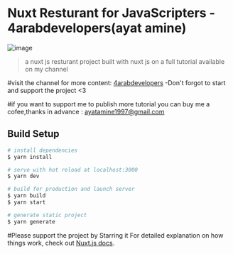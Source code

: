 # Nuxt Resturant for JavaScripters - 4arabdevelopers(ayat amine) 

![image](https://user-images.githubusercontent.com/38724412/224681330-1433477b-e2f9-40d9-bb06-5c0fe4ebe46e.png)

> a nuxt js resturant project built with nuxt js on a full tutorial available on my channel 

#visit the channel for more content: <a href="https://www.youtube.com/channel/UCX5Ti8ul3iuzQ3ByeNXLnVQ">4arabdevelopers</a>
-Don't forgot to start and support the project <3

#if you want to support me to publish more tutorial you can buy me a cofee,thanks in advance :
[ayatamine1997@gmail.com
](https://www.buymeacoffee.com/amineayat)

## Build Setup

```bash
# install dependencies
$ yarn install

# serve with hot reload at localhost:3000
$ yarn dev

# build for production and launch server
$ yarn build
$ yarn start

# generate static project
$ yarn generate
```
#Please support the project by Starring it
For detailed explanation on how things work, check out [Nuxt.js docs](https://nuxtjs.org).
